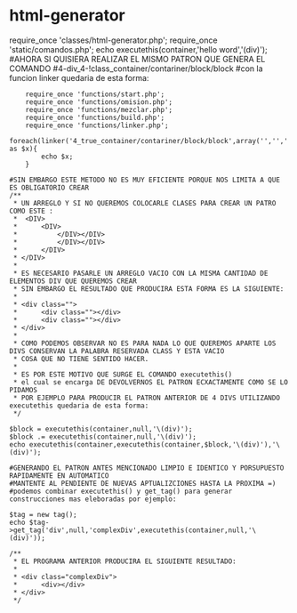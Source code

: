 # html-generator
require_once 'classes/html-generator.php';
require_once 'static/comandos.php';
    echo executethis(container,'hello word','\(div)');
    #AHORA SI QUISIERA REALIZAR EL MISMO PATRON QUE GENERA EL COMANDO
    #4-div_4-!class_container/contariner/block/block 
    #con la funcion linker quedaria de esta forma:

        require_once 'functions/start.php';
        require_once 'functions/omision.php';
        require_once 'functions/mezclar.php';
        require_once 'functions/build.php';
        require_once 'functions/linker.php';
        foreach(linker('4_true_container/contariner/block/block',array('','','','')) as $x){
            echo $x;
        }

    #SIN EMBARGO ESTE METODO NO ES MUY EFICIENTE PORQUE NOS LIMITA A QUE ES OBLIGATORIO CREAR
    /**
     * UN ARREGLO Y SI NO QUEREMOS COLOCARLE CLASES PARA CREAR UN PATRO COMO ESTE :
     *  <DIV>
     *      <DIV>
     *          </DIV></DIV>
     *          </DIV></DIV>
     *      </DIV>
     * </DIV>
     * 
     * ES NECESARIO PASARLE UN ARREGLO VACIO CON LA MISMA CANTIDAD DE ELEMENTOS DIV QUE QUEREMOS CREAR
     * SIN EMBARGO EL RESULTADO QUE PRODUCIRA ESTA FORMA ES LA SIGUIENTE:
     * 
     * <div class="">
     *      <div class=""></div>
     *      <div class=""></div>
     * </div>
     * 
     * COMO PODEMOS OBSERVAR NO ES PARA NADA LO QUE QUEREMOS APARTE LOS DIVS CONSERVAN LA PALABRA RESERVADA CLASS Y ESTA VACIO 
     * COSA QUE NO TIENE SENTIDO HACER.
     * 
     * ES POR ESTE MOTIVO QUE SURGE EL COMANDO executethis()
     * el cual se encarga DE DEVOLVERNOS EL PATRON ECXACTAMENTE COMO SE LO PIDAMOS
     * POR EJEMPLO PARA PRODUCIR EL PATRON ANTERIOR DE 4 DIVS UTILIZANDO executethis quedaria de esta forma:
     */
     
    $block = executethis(container,null,'\(div)');
    $block .= executethis(container,null,'\(div)');
    echo executethis(container,executethis(container,$block,'\(div)'),'\(div)');

    #GENERANDO EL PATRON ANTES MENCIONADO LIMPIO E IDENTICO Y PORSUPUESTO RAPIDAMENTE EN AUTOMATICO
    #MANTENTE AL PENDIENTE DE NUEVAS APTUALIZCIONES HASTA LA PROXIMA =)
    #podemos combinar executethis() y get_tag() para generar construcciones mas eleboradas por ejemplo:
    
    $tag = new tag();
    echo $tag->get_tag('div',null,'complexDiv',executethis(container,null,'\(div)'));

    /**
     * EL PROGRAMA ANTERIOR PRODUCIRA EL SIGUIENTE RESULTADO:
     * 
     * <div class="complexDiv">
     *      <div></div>
     * </div>
     */
